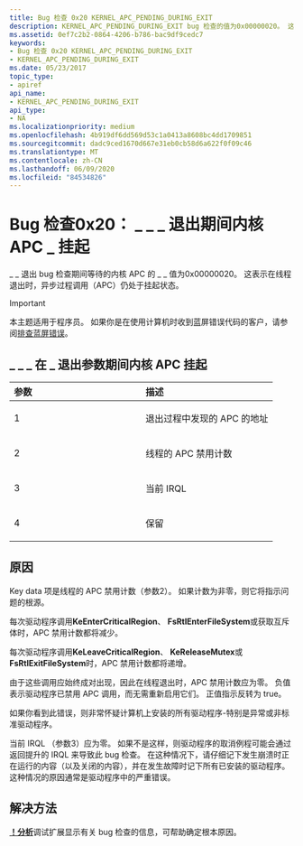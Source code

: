 ```yaml
---
title: Bug 检查 0x20 KERNEL_APC_PENDING_DURING_EXIT
description: KERNEL_APC_PENDING_DURING_EXIT bug 检查的值为0x00000020。 这表示在线程退出时，异步过程调用（APC）仍处于挂起状态。
ms.assetid: 0ef7c2b2-0864-4206-b786-bac9df9cedc7
keywords:
- Bug 检查 0x20 KERNEL_APC_PENDING_DURING_EXIT
- KERNEL_APC_PENDING_DURING_EXIT
ms.date: 05/23/2017
topic_type:
- apiref
api_name:
- KERNEL_APC_PENDING_DURING_EXIT
api_type:
- NA
ms.localizationpriority: medium
ms.openlocfilehash: 4b919df6dd569d53c1a0413a8608bc4dd1709851
ms.sourcegitcommit: dadc9ced1670d667e31eb0cb58d6a622f0f09c46
ms.translationtype: MT
ms.contentlocale: zh-CN
ms.lasthandoff: 06/09/2020
ms.locfileid: "84534826"
---
```

# <a name="bug-check-0x20-kernel_apc_pending_during_exit"></a>Bug 检查0x20： \_ \_ \_ 退出期间内核 APC \_ 挂起


\_ \_ 退出 bug 检查期间等待的内核 APC 的 \_ \_ 值为0x00000020。 这表示在线程退出时，异步过程调用（APC）仍处于挂起状态。

> [!IMPORTANT]
> 本主题适用于程序员。 如果你是在使用计算机时收到蓝屏错误代码的客户，请参阅[排查蓝屏错误](https://www.windows.com/stopcode)。


## <a name="kernel_apc_pending_during_exit-parameters"></a>\_ \_ \_ 在 \_ 退出参数期间内核 APC 挂起


<table>
<colgroup>
<col width="50%" />
<col width="50%" />
</colgroup>
<thead>
<tr class="header">
<th align="left">参数</th>
<th align="left">描述</th>
</tr>
</thead>
<tbody>
<tr class="odd">
<td align="left"><p>1</p></td>
<td align="left"><p>退出过程中发现的 APC 的地址</p></td>
</tr>
<tr class="even">
<td align="left"><p>2</p></td>
<td align="left"><p>线程的 APC 禁用计数</p></td>
</tr>
<tr class="odd">
<td align="left"><p>3</p></td>
<td align="left"><p>当前 IRQL</p></td>
</tr>
<tr class="even">
<td align="left"><p>4</p></td>
<td align="left"><p>保留</p></td>
</tr>
</tbody>
</table>

 

<a name="cause"></a>原因
-----

Key data 项是线程的 APC 禁用计数（参数2）。 如果计数为非零，则它将指示问题的根源。

每次驱动程序调用**KeEnterCriticalRegion**、 **FsRtlEnterFileSystem**或获取互斥体时，APC 禁用计数都将减少。

每次驱动程序调用**KeLeaveCriticalRegion**、 **KeReleaseMutex**或**FsRtlExitFileSystem**时，APC 禁用计数都将递增。

由于这些调用应始终成对出现，因此在线程退出时，APC 禁用计数应为零。 负值表示驱动程序已禁用 APC 调用，而无需重新启用它们。 正值指示反转为 true。

如果你看到此错误，则非常怀疑计算机上安装的所有驱动程序-特别是异常或非标准驱动程序。

当前 IRQL （参数3）应为零。 如果不是这样，则驱动程序的取消例程可能会通过返回提升的 IRQL 来导致此 bug 检查。 在这种情况下，请仔细记下发生崩溃时正在运行的内容（以及关闭的内容），并在发生故障时记下所有已安装的驱动程序。 这种情况的原因通常是驱动程序中的严重错误。


## <a name="resolution"></a>解决方法
[**！分析**](-analyze.md)调试扩展显示有关 bug 检查的信息，可帮助确定根本原因。
 

 




